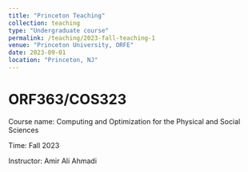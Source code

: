 ```yaml
---
title: "Princeton Teaching"
collection: teaching
type: "Undergraduate course"
permalink: /teaching/2023-fall-teaching-1
venue: "Princeton University, ORFE"
date: 2023-09-01
location: "Princeton, NJ"
---
```


ORF363/COS323
======
Course name: Computing and Optimization for the Physical and Social Sciences

Time: Fall 2023 

Instructor: Amir Ali Ahmadi
